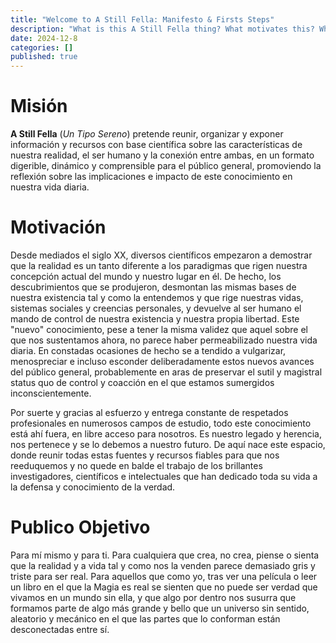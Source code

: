 ```yaml
---
title: "Welcome to A Still Fella: Manifesto & Firsts Steps"
description: "What is this A Still Fella thing? What motivates this? Who is it for? Where should I start?"
date: 2024-12-8
categories: []
published: true 
---
```


# Misión

**A Still Fella** (*Un Tipo Sereno*) pretende reunir, organizar y exponer información y recursos con base científica sobre las características de nuestra realidad, el ser humano y la conexión entre ambas, en un formato digerible, dinámico y comprensible para el público general, promoviendo la reflexión sobre las implicaciones e impacto de este conocimiento en nuestra vida diaria.

# Motivación

Desde mediados el siglo XX, diversos científicos empezaron a demostrar que la realidad es un tanto diferente a los paradigmas que rigen nuestra concepción actual del mundo y nuestro lugar en él. De hecho, los descubrimientos que se produjeron, desmontan las mismas bases de nuestra existencia tal y como la entendemos y que rige nuestras vidas, sistemas sociales y creencias personales, y devuelve al ser humano el mando de control de nuestra existencia y nuestra propia libertad. Este "nuevo" conocimiento, pese a tener la misma validez que aquel sobre el que nos sustentamos ahora, no parece haber permeabilizado nuestra vida diaria. En constadas ocasiones de hecho se a tendido a vulgarizar, menospreciar e incluso esconder deliberadamente estos nuevos avances del público general, probablemente en aras de preservar el sutil y magistral status quo de control y coacción en el que estamos sumergidos inconscientemente.

Por suerte y gracias al esfuerzo y entrega constante de respetados profesionales en numerosos campos de estudio, todo este conocimiento está ahí fuera, en libre acceso para nosotros. Es nuestro legado y herencia, nos pertenece y se lo debemos a nuestro futuro. De aquí nace este espacio, donde reunir todas estas fuentes y recursos fiables para que nos reeduquemos y no quede en balde el trabajo de los brillantes investigadores, científicos e intelectuales que han dedicado toda su vida a la defensa y conocimiento de la verdad.

# Publico Objetivo

Para mí mismo y para ti. Para cualquiera que crea, no crea, piense o sienta que la realidad y a vida tal y como nos la venden parece demasiado gris y triste para ser real. Para aquellos que como yo, tras ver una película o leer un libro en el que la Magia es real se sienten que no puede ser verdad que vivamos en un mundo sin ella, y que algo por dentro nos susurra que formamos parte de algo más grande y bello que un universo sin sentido, aleatorio y mecánico en el que las partes que lo conforman están desconectadas entre sí.


